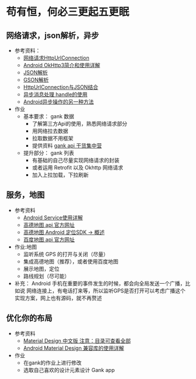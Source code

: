 ﻿# 苟有恒，何必三更起五更眠

## 网络请求，json解析，异步
- 参考资料：
    * [网络请求HttpUrlConnection](http://www.jianshu.com/p/adcc1740686d)
    * [Android OkHttp3简介和使用详解](https://blog.csdn.net/zhangqiluGrubby/article/details/71480546)
    * [JSON解析](http://blog.chinaunix.net/uid-26935820-id-3213895.html)
    * [GSON解析](http://www.jianshu.com/p/3b8ef7162e69)
    * [HttpUrlConnection与JSON结合](http://blog.csdn.net/u012440207/article/details/24710537)
    * [异步消息处理 handle的使用](http://blog.csdn.net/iispring/article/details/47115879)
    * [Android异步操作的另一种方法](http://blog.csdn.net/guolin_blog/article/details/11711405)
- 作业
    - 基本要求： gank 数据
        * 了解第三方Api的使用，熟悉网络请求部分
        * 用网络拉去数据
        * 拉取数据不用框架
        * 提供资料 [ gank api 干货集中营 ](http://gank.io/api)
    - 提升部分： gank 列表
        * 有基础的自己尽量实现网络请求的封装
        * 或者运用 Retrofit 以及 Okhttp 网络请求
        * 加入上拉加载，下拉刷新


## 服务，地图
- 参考资料
    * [Android Service使用详解](https://www.jianshu.com/p/95ec2a23f300)
    * [高德地图 api 官方网址](http://lbs.amap.com/api/)
    * [高德地图 Android 定位SDK  -> 概述](http://lbs.amap.com/api/android-location-sdk/locationsummary/)
    * [百度地图 api 官方网址](http://lbsyun.baidu.com/)
- 作业:地图
    * 监听系统 GPS 的打开与关闭（尽量）
    * 集成高德地图（推荐），或者使用百度地图
    * 展示地图，定位
    * 路线规划（尽可能）
- 补充：
  Android 手机在重要的事件发生的时候，都会向全局发送一个广播，比如说 网络连接上，有电话打来等，所以监听GPS是否打开可以考虑广播这个实现方案，网上也有源码，就不再赘述

## 优化你的布局
- 参考资料
    * [Material Design 中文版 注意：目录可查看全部](http://design.1sters.com/material_design/material-design/introduction.html)
    * [Android Material Design 兼容库的使用详解](https://www.jianshu.com/p/1e6eed09d48b)
- 作业
    * 在gank的作业上进行修改
    * 选取自己喜欢的设计元素设计 Gank app